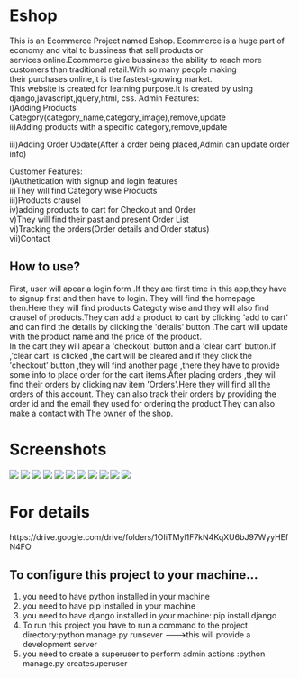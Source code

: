 # Eshop

<div>
<span>This is an Ecommerce Project named Eshop. Ecommerce is a huge part of economy and vital to bussiness that sell products or </span><br>
<span>services online.Ecommerce give bussiness the ability to reach  more customers than traditional retail.With so many people making </span><br>
<span>their purchases online,it is the fastest-growing  market.</span><br>
<span>This website is created for learning purpose.It 
is created by using django,javascript,jquery,html,
css.</span>
<span>Admin Features:</span><br>
   <span>i)Adding Products Category(category_name,category_image),remove,update</span><br>
   <span>ii)Adding products with a specific category,remove,update</span><br>
   <p>iii)Adding Order Update(After a order being placed,Admin can update order info)</p>
  
<span>Customer Features:</span><br>
  <span> i)Authetication with signup and login features</span><br>
   <span>ii)They will find Category wise Products</span><br>
   <span>iii)Products crausel</span><br>
   <span>iv)adding products to cart for Checkout and Order</span><br>
   <span>v)They will find their past and present Order List</span><br>
   <span>vi)Tracking the orders(Order details and Order status)</span><br>
   <span>vii)Contact</span><br>
  </div>
  
  <div>
 <h2>How to use?</h2>
<p><span>First, user will apear a login form .If they are first time in this app,they have to signup first and then have to login.
 They will find the homepage then.Here they will find products Categoty wise and they will also find crausel of products.They can
 add a product to cart by clicking 'add to cart' and can find the details by clicking the 'details' button .The cart will update with 
  the product name and the price of the product.</span><br>
 In the cart they will apear a 'checkout' button and a 'clear cart' button.if ,'clear cart' is clicked ,the cart will be cleared and if they 
 click the 'checkout' button ,they will find another page ,there they have to provide some info to place order for the cart items.After
 placing orders ,they will find their orders by clicking nav item 'Orders'.Here they will find all the orders of this account.
 They can also track their orders by providing the order id and the email they used for ordering the product.They can also make a contact 
 with The owner of the shop.</p>
   <h1>Screenshots</h1>


   <img src="https://user-images.githubusercontent.com/49786183/145956471-4f812ecd-dadd-4dcb-8ef6-ad73df2161b2.png" />
    <img src="https://user-images.githubusercontent.com/49786183/145956584-68e06d41-96da-4868-ae98-6fdb4d92bb2c.png" />
    <img src="https://user-images.githubusercontent.com/49786183/145956610-067df134-2805-43c5-8f94-665033aafff6.png" />
    <img src="https://user-images.githubusercontent.com/49786183/145956640-6310b879-1ccf-418a-af9a-abbaf7609b90.png" />
    <img src="https://user-images.githubusercontent.com/49786183/145956655-fd0d5856-6131-4e21-9c21-6a84e892d6ae.png" />
   
   <img src="https://user-images.githubusercontent.com/49786183/145956688-fc61690d-614e-438f-ae6f-aab02842c7df.png" />
   <img src="https://user-images.githubusercontent.com/49786183/145956767-4a45da6c-0870-424a-9b67-11f6cf9f8fe6.jpg" />
   <img src="https://user-images.githubusercontent.com/49786183/145956841-da0a33e8-f3bc-4509-9844-df634793fed7.png" />
   <img src="https://user-images.githubusercontent.com/49786183/145956876-75ddce93-02fa-450e-bc51-f24c869d71eb.png" />
   <img src="https://user-images.githubusercontent.com/49786183/145956896-fd0666c2-b31a-4d2d-bcc4-cf2ef61002c5.png" />
   <img src="https://user-images.githubusercontent.com/49786183/145956905-7b24a52c-0535-456a-97e5-14a1348fcefd.png" />
   
   
   <h1>For details</h1>
  https://drive.google.com/drive/folders/1OIiTMyl1F7kN4KqXU6bJ97WyyHEfN4FO
  </div>
<div>
  <h2>To configure this project to your machine...</h2>
  <ol>
    <li>you need to have python installed in your machine</li>
  <li>you need to have pip installed in your machine</li>
  <li><span>you need to have django installed in your machine: pip install django</li>
  <li>To run this project you have to run a command to the project directory:python manage.py runsever --->this will provide a development server  </li>
  <li>you need to create a superuser to perform admin actions :python manage.py createsuperuser</li>
   </ol>
 </div>
